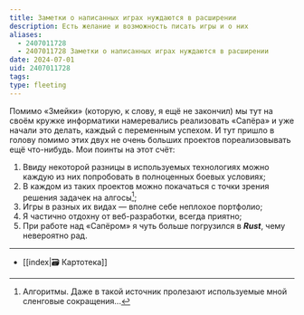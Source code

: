 ```yaml
---
title: Заметки о написанных играх нуждаются в расширении
description: Есть желание и возможность писать игры и о них
aliases:
  - 2407011728
  - 2407011728 Заметки о написанных играх нуждаются в расширении
date: 2024-07-01
uid: 2407011728
tags:
type: fleeting
---
```


Помимо «Змейки» (которую, к слову, я ещё не закончил) мы тут на своём кружке информатики намеревались реализовать «Сапёра» и уже начали это делать, каждый с переменным успехом. И тут пришло в голову помимо этих двух не очень больших проектов пореализовывать ещё что-нибудь. Мои поинты на этот счёт:
1. Ввиду некоторой разницы в используемых технологиях можно каждую из них попробовать в полноценных боевых условиях;
2. В каждом из таких проектов можно покачаться с точки зрения решения задачек на алгосы[^1];
3. Игры в разных их видах ― вполне себе неплохое портфолио;
4. Я частично отдохну от веб-разработки, всегда приятно;
5. При работе над «Сапёром» я чуть больше погрузился в ***Rust***, чему невероятно рад.

---

- [[index|🗃️ Картотека]]

[^1]: Алгоритмы. Даже в такой источник пролезают используемые мной сленговые сокращения...
